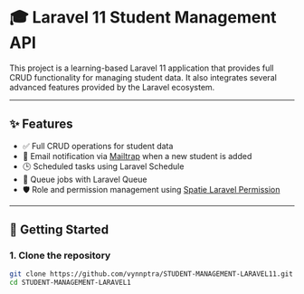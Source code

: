 # 🎓 Laravel 11 Student Management API

This project is a learning-based Laravel 11 application that provides full CRUD functionality for managing student data. It also integrates several advanced features provided by the Laravel ecosystem.

---

## ✨ Features

- ✅ Full CRUD operations for student data
- 📧 Email notification via [Mailtrap](https://mailtrap.io) when a new student is added
- 🕒 Scheduled tasks using Laravel Schedule
- 🧵 Queue jobs with Laravel Queue
- 🛡️ Role and permission management using [Spatie Laravel Permission](https://github.com/spatie/laravel-permission)

---

## 🚀 Getting Started

### 1. Clone the repository

```bash
git clone https://github.com/vynnptra/STUDENT-MANAGEMENT-LARAVEL11.git
cd STUDENT-MANAGEMENT-LARAVEL1
